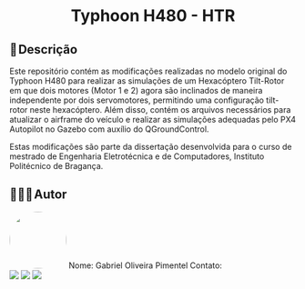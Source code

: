 <h1 align="center"> 
	Typhoon H480 - HTR
</h1>

## 📃 Descrição
Este repositório contém as modificações realizadas no modelo original do Typhoon H480 para realizar as simulações de um Hexacóptero Tilt-Rotor em que dois motores (Motor 1 e 2) agora são inclinados de maneira independente por dois servomotores, permitindo uma configuração tilt-rotor neste hexacóptero. Além disso, contém os arquivos necessários para atualizar o airframe do veículo e realizar as simulações adequadas pelo PX4 Autopilot no Gazebo com auxílio do QGroundControl.

Estas modificações são parte da dissertação desenvolvida para o curso de mestrado de Engenharia Eletrotécnica e de Computadores, Instituto Politécnico de Bragança. 

## 👨🏻‍💻 Autor
<img style="border-radius: 50%;" src="https://avatars.githubusercontent.com/u/63811493?v=4" width="100px;" alt=""/>
Nome: Gabriel Oliveira Pimentel
Contato:

<div> 
  <a href = "mailto:gabrieloliveirapimentel@hotmail.com"><img src="https://img.shields.io/badge/outlook-%230077B5?style=for-the-badge&logo=microsoftoutlook&logoColor=gabrieloliveirapimentel" target="_blank"></a>
    <a href = "mailto:pimentelgabriel.contato@gmail.com"><img src="https://img.shields.io/badge/-Gmail-%23333?style=for-the-badge&logo=gmail&logoColor=red" target="_blank"></a>
  <a href="https://www.linkedin.com/in/gabriel-oliveira-pimentel/" target="_blank"><img src="https://img.shields.io/badge/-LinkedIn-%230077B5?style=for-the-badge&logo=linkedin&logoColor=gabrieloliveirapimentel" target="_blank"></a>  
</div>



